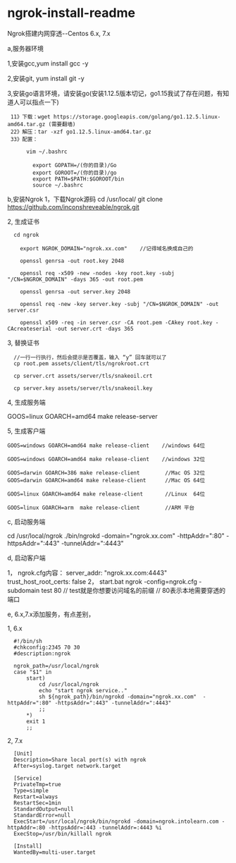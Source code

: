 # ngrok-install-readme

Ngrok搭建内网穿透--Centos 6.x, 7.x 

a,服务器环境

  1,安装gcc,yum install gcc -y 
  
  2,安装git, yum install git -y
  
  3,安装go语言环境，请安装go(安装1.12.5版本切记，go1.15我试了存在问题，有知道人可以指点一下)
  
     11》下载：wget https://storage.googleapis.com/golang/go1.12.5.linux-amd64.tar.gz (需要翻墙)
     22》解压：tar -xzf go1.12.5.linux-amd64.tar.gz
     33》配置：
            
          vim ~/.bashrc

            export GOPATH=/(你的目录)/Go
            export GOROOT=/(你的目录)/go
            export PATH=$PATH:$GOROOT/bin
            source ~/.bashrc
          
 b,安装Ngrok
  1，下载Ngrok源码
      cd /usr/local/
      git clone https://github.com/inconshreveable/ngrok.git
      
  2,  生成证书
  
      cd ngrok    

        export NGROK_DOMAIN="ngrok.xx.com"    //记得域名换成自己的

        openssl genrsa -out root.key 2048

        openssl req -x509 -new -nodes -key root.key -subj "/CN=$NGROK_DOMAIN" -days 365 -out root.pem

        openssl genrsa -out server.key 2048

        openssl req -new -key server.key -subj "/CN=$NGROK_DOMAIN" -out server.csr

        openssl x509 -req -in server.csr -CA root.pem -CAkey root.key -CAcreateserial -out server.crt -days 365
 3, 替换证书
 
      //一行一行执行，然后会提示是否覆盖，输入 “y” 回车就可以了
      cp root.pem assets/client/tls/ngrokroot.crt

      cp server.crt assets/server/tls/snakeoil.crt

      cp server.key assets/server/tls/snakeoil.key
      
4, 生成服务端

   GOOS=linux GOARCH=amd64 make release-server
   
5, 生成客户端

    GOOS=windows GOARCH=amd64 make release-client    //windows 64位
    
    GOOS=windows GOARCH=amd64 make release-client    //windows 32位

    GOOS=darwin GOARCH=386 make release-client        //Mac OS 32位
    GOOS=darwin GOARCH=amd64 make release-client      //Mac OS 64位

    GOOS=linux GOARCH=amd64 make release-client       //Linux  64位

    GOOS=linux GOARCH=arm  make release-client        //ARM 平台
    
c, 启动服务端

  cd /usr/local/ngrok
  ./bin/ngrokd -domain="ngrok.xx.com"  -httpAddr=":80" -httpsAddr=":443" -tunnelAddr=":4443"
  
d, 启动客户端

  1， ngrok.cfg内容：
     server_addr: "ngrok.xx.com:4443"
     trust_host_root_certs: false
  2， start.bat
     ngrok -config=ngrok.cfg -subdomain test 80
    // test就是你想要访问域名的前缀
    // 80表示本地需要穿透的端口
    
e,   6.x,7.x添加服务，有点差别，

  1, 6.x
  
      #!/bin/sh  
      #chkconfig:2345 70 30  
      #description:ngrok  

      ngrok_path=/usr/local/ngrok
      case "$1" in
          start)
              cd /usr/local/ngrok
              echo "start ngrok service.."  
              sh ${ngrok_path}/bin/ngrokd -domain="ngrok.xx.com"  -httpAddr=":80" -httpsAddr=":443" -tunnelAddr=":4443"
              ;;
          *)
          exit 1
          ;;
          
   2, 7.x
   
      [Unit]
      Description=Share local port(s) with ngrok
      After=syslog.target network.target

      [Service]
      PrivateTmp=true
      Type=simple
      Restart=always
      RestartSec=1min
      StandardOutput=null
      StandardError=null
      ExecStart=/usr/local/ngrok/bin/ngrokd -domain=ngrok.intolearn.com -httpAddr=:80 -httpsAddr=:443 -tunnelAddr=:4443 %i
      ExecStop=/usr/bin/killall ngrok

      [Install]
      WantedBy=multi-user.target


   
    

